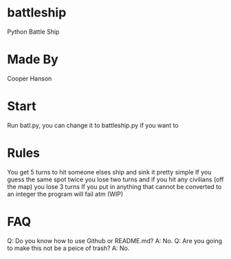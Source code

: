 # battleship
Python Battle Ship
# Made By
Cooper Hanson
# Start
Run batl.py, you can change it to battleship.py if you want to
# Rules
You get 5 turns to hit someone elses ship and sink it
pretty simple
If you guess the same spot twice you lose two turns and if you hit any civilians (off the map) you lose 3 turns
If you put in anything that cannot be converted to an integer the program will fail atm (WIP)
# FAQ
Q: Do you know how to use Github or README.md?
A: No.
Q: Are you going to make this not be a peice of trash?
A: No.
